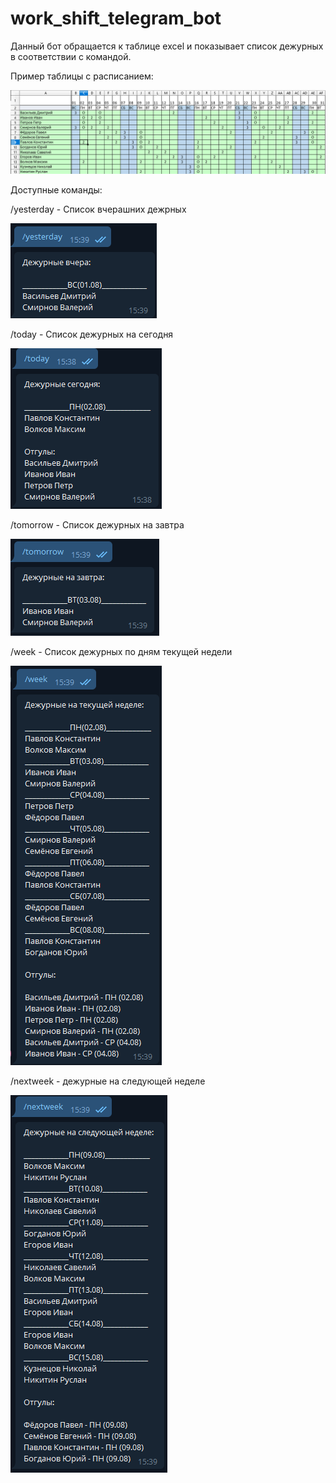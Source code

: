 # work_shift_telegram_bot

Данный бот обращается к таблице excel и показывает список дежурных в соответствии с командой.

Пример таблицы с расписанием:

![](https://github.com/maxim-ch1/work_shift_telegram_bot/blob/main/screenshots/%D1%82%D0%B5%D1%81%D1%82%D0%BE%D0%B2%D0%BE%D0%B5%20%D1%80%D0%B0%D1%81%D0%BF%D0%B8%D1%81%D0%B0%D0%BD%D0%B8%D0%B5.png)

Доступные команды:

/yesterday - Список вчерашних дежрных

![](https://github.com/maxim-ch1/work_shift_telegram_bot/blob/main/screenshots/yesterday.png)

/today - Список дежурных на сегодня

![](https://github.com/maxim-ch1/work_shift_telegram_bot/blob/main/screenshots/today.png)

/tomorrow - Список дежурных на завтра

![](https://github.com/maxim-ch1/work_shift_telegram_bot/blob/main/screenshots/tomorrow.png)

/week - Список дежурных по дням текущей недели

![](https://github.com/maxim-ch1/work_shift_telegram_bot/blob/main/screenshots/week.png)

/nextweek - дежурные на следующей неделе

![](https://github.com/maxim-ch1/work_shift_telegram_bot/blob/main/screenshots/nextweek.png)


